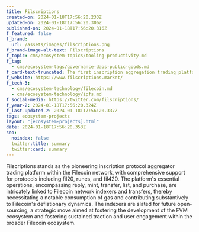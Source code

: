 ```yaml
---
title: Filscriptions
created-on: 2024-01-18T17:56:20.233Z
updated-on: 2024-01-18T17:56:20.306Z
published-on: 2024-01-18T17:56:20.316Z
f_featured: false
f_brand:
  url: /assets/images/filscriptions.png
f_brand-image-alt-text: Filscriptions
f_topic: cms/ecosystem-topics/tooling-productivity.md
f_tag:
  - cms/ecosystem-tags/governance-daos-public-goods.md
f_card-text-truncated: The first inscription aggregation trading platform on Filecoin.
f_website: https://www.filscriptions.market/
f_tech-3:
  - cms/ecosystem-technology/filecoin.md
  - cms/ecosystem-technology/ipfs.md
f_social-media: https://twitter.com/filscriptions/
f_year-2: 2024-01-18T17:56:20.324Z
f_last-updated-2: 2024-01-18T17:56:20.337Z
tags: ecosystem-projects
layout: "[ecosystem-projects].html"
date: 2024-01-18T17:56:20.353Z
seo:
  noindex: false
  twitter:title: summary
  twitter:card: summary
---
```

Filscriptions stands as the pioneering inscription protocol aggregator trading platform within the Filecoin network, with comprehensive support for protocols including fil20, runes, and fil420. The platform's essential operations, encompassing reply, mint, transfer, list, and purchase, are intricately linked to Filecoin network indexers and transfers, thereby necessitating a notable consumption of gas and contributing substantively to Filecoin's deflationary dynamics. The indexers are slated for future open-sourcing, a strategic move aimed at fostering the development of the FVM ecosystem and fostering sustained traction and user engagement within the broader Filecoin ecosystem.